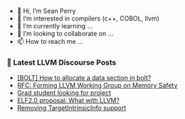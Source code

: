 - 👋 Hi, I’m Sean Perry
- 👀 I’m interested in compilers (c++, COBOL, llvm)
- 🌱 I’m currently learning ...
- 💞️ I’m looking to collaborate on ...
- 📫 How to reach me ...

<!---
s66perry/s66perry is a ✨ special ✨ repository because its `README.md` (this file) appears on your GitHub profile.
You can click the Preview link to take a look at your changes.
--->
### 📕 Latest LLVM Discourse Posts

<!-- DISCOURSE-LLVM:START -->
- [[BOLT] How to allocate a data section in bolt?](https://discourse.llvm.org/t/bolt-how-to-allocate-a-data-section-in-bolt/84460#post_2)
- [RFC: Forming LLVM Working Group on Memory Safety](https://discourse.llvm.org/t/rfc-forming-llvm-working-group-on-memory-safety/84434#post_10)
- [Grad student looking for project](https://discourse.llvm.org/t/grad-student-looking-for-project/84468#post_4)
- [ELF2.0 proposal: What with LLVM?](https://discourse.llvm.org/t/elf2-0-proposal-what-with-llvm/84454#post_6)
- [Removing TargetIntrinsicInfo support](https://discourse.llvm.org/t/removing-targetintrinsicinfo-support/84470#post_1)
<!-- DISCOURSE-LLVM:END -->
